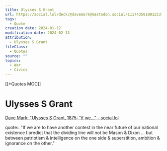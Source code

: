 ```yaml
---
title: Ulysses S Grant
url: https://social.lol/deck/@davemark@mastodon.social/111743591001253777
tags:
  - Quote
creation date: 2024-01-12
modification date: 2024-02-13
attribution:
  - Ulysses S Grant
fileClass:
  - Quotes
source: ""
topics:
  - War
  - Civics
---
```


[[+Quotes MOC]]

# Ulysses S Grant

[Dave Mark: "Ulysses S Grant, 1875: "if we…" - social.lol](https://social.lol/deck/@davemark@mastodon.social/111743591001253777)

quote:: "If we are to have another contest in the near future of our national existence I predict that the dividing line will not be Mason & Dixon … but between patriotism & intelligence on the one side & superstition, ambition & ignorance on the other."
